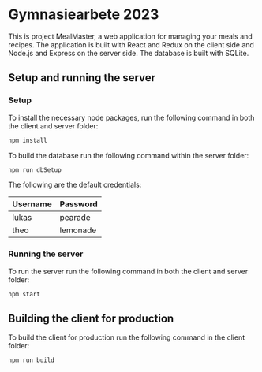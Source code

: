 # Gymnasiearbete 2023

This is project MealMaster, a web application for managing your meals and recipes. The application is built with React and Redux on the client side and Node.js and Express on the server side. The database is built with SQLite.

## Setup and running the server

### Setup

To install the necessary node packages, run the following command in both the client and server folder:

```bash
npm install
```

To build the database run the following command within the server folder:

```bash
npm run dbSetup
```

The following are the default credentials:

| Username | Password |
|----------|----------|
| lukas    | pearade  |
| theo     | lemonade |

### Running the server

To run the server run the following command in both the client and server folder:

```bash
npm start
```

## Building the client for production

To build the client for production run the following command in the client folder:

```bash
npm run build
```
